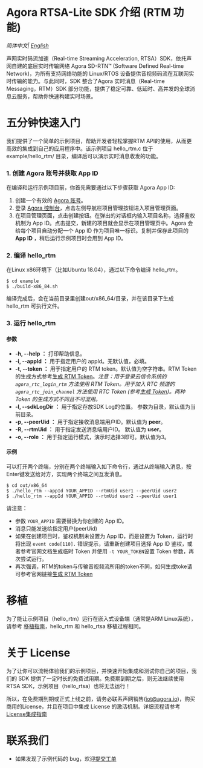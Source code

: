 # Agora RTSA-Lite SDK 介绍 (RTM 功能)

*简体中文| [English](README.RTM.en.md)*

声网实时码流加速（Real-time Streaming Acceleration, RTSA）SDK，依托声网自建的底层实时传输网络 Agora SD-RTN™ (Software Defined Real-time Network)，为所有支持网络功能的 Linux/RTOS 设备提供音视频码流在互联网实时传输的能力。与此同时，SDK 整合了Agora 实时消息（Real-time Messaging，RTM）SDK 部分功能，提供了稳定可靠、低延时、高并发的全球消息云服务，帮助你快速构建实时场景。

# 五分钟快速入门

我们提供了一个简单的示例项目，帮助开发者轻松掌握RTM API的使用，从而更高效的集成到自己的应用程序中。该示例项目 hello_rtm.c 位于 example/hello_rtm/ 目录，编译后可以演示实时消息收发的功能。

### 1. 创建 Agora 账号并获取 App ID

在编译和运行示例项目前，你首先需要通过以下步骤获取 Agora App ID:
1. 创建一个有效的 [Agora 账号](https://console.agora.io/)。
2. 登录 [Agora 控制台](https://console.agora.io/)，点击左侧导航栏项目管理按钮进入项目管理页面。
3. 在项目管理页面，点击创建按钮。在弹出的对话框内输入项目名称，选择鉴权机制为 App ID。点击提交，新建的项目就会显示在项目管理页中。Agora 会给每个项目自动分配一个 App ID 作为项目唯一标识。复制并保存此项目的 **App ID** ，稍后运行示例项目时会用到 App ID。

### 2. 编译 hello_rtm

在Linux x86环境下（比如Ubuntu 18.04），通过以下命令编译 hello_rtm。
```
$ cd example
$ ./build-x86_84.sh
```
编译完成后，会在当前目录里创建out/x86_64/目录，并在该目录下生成 hello_rtm 可执行文件。

### 3. 运行 hello_rtm

#### 参数

* **-h, --help ：** 打印帮助信息。
* **-i, --appId ：** 用于指定用户的 appId。无默认值，必填。
* **-t, --token ：** 用于指定用户的 RTM token。默认值为空字符串。RTM Token 的生成方式参考[生成 RTM Token](https://docs.agora.io/cn/Real-time-Messaging/token_server_rtm)。*注意：用于登录云信令系统的 `agora_rtc_login_rtm` 方法使用 RTM Token。用于加入 RTC 频道的  `agora_rtc_join_channel` 方法使用 RTC Token (参考[生成 Token](https://docs.agora.io/cn/Interactive%20Broadcast/token_server))。两种 Token 的生成方式不同且不可混用。*
* **-l, --sdkLogDir ：** 用于指定存放SDK Log的位置。 参数为目录，默认值为当前目录。
* **-p, --peerUid ：** 用于指定接收消息端用户ID。默认值为 **peer**。
* **-R, --rtmUid ：** 用于指定发送消息端用户ID。 默认值为 **user**。
* **-o, --role ：** 用于指定运行模式，演示时选择3即可。默认值为3。

#### 示例

可以打开两个终端，分别在两个终端输入如下命令行，通过从终端输入消息，按Enter键发送给对方，实现两个终端之间互发消息。
```
$ cd out/x86_64
$ ./hello_rtm --appId YOUR_APPID --rtmUid user1 --peerUid user2
$ ./hello_rtm --appId YOUR_APPID --rtmUid user2 --peerUid user1
```

请注意：
- 参数 `YOUR_APPID` 需要替换为你创建的 App ID。
- 消息只能发送给指定用户(peerUid)
- 如果在创建项目时，鉴权机制未设置为 App ID，而是设置为 Token，运行时将出现 `event code[110].` 错误提示，请重新创建项目选择 App ID 鉴权，或者参考官网文档生成临时 Token 并使用 `-t YOUR_TOKEN`设置 Token 参数，再次尝试运行。
- 再次强调，RTM的token与传输音视频流所用的token不同，如何生成toke请可参考官网链接[生成 RTM Token](https://docs.agora.io/cn/Real-time-Messaging/token_server_rtm)

# 移植

为了能让示例项目（hello_rtm）运行在嵌入式设备端（通常是ARM Linux系统），请参考 [移植指南](./docs/PORTING.md)，hello_rtm 和 hello_rtsa 移植过程相同。

# 关于 License
为了让你可以流畅体验我们的示例项目，并快速开始集成和测试你自己的项目，我们的 SDK 提供了一定时长的免费试用期。免费期到期之后，则无法继续使用 RTSA SDK，示例项目（hello_rtsa）也将无法运行！

所以，在免费期到期或正式上线之前，请务必联系声网销售(iot@agora.io)，购买商用的License，并且在项目中集成 License 的激活机制。详细流程请参考 [License集成指南]()

# 联系我们

- 如果发现了示例代码的 bug，欢迎[提交工单](https://agora-ticket.agora.io/)

